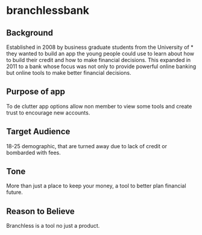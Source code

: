 # branchlessbank

## Background

Established in 2008 by business graduate students from the University of * they wanted to build an app the young people could use to learn about how to build their credit and how to make financial decisions. This expanded in 2011 to a bank whose focus was not only to provide powerful online banking but online tools to make better financial decisions.

## Purpose of app

To de clutter app options allow non member to view some tools and create trust to encourage new accounts.

## Target Audience

18-25 demographic, that are turned away due to lack of credit or bombarded with fees.   

## Tone

More than just a place to keep your money, a tool to better plan financial future.

## Reason to Believe

Branchless is a tool no just a product. 
